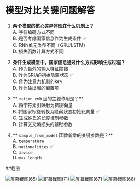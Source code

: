 # 模型对比关键问题解答

1. **两个模型的核心差异体现在什么机制上？**  
   A. 字符编码方式不同  
   B. 是否考虑国家信息作为生成条件 ✅  
   C. RNN单元类型不同（GRU/LSTM）  
   D. 损失函数计算方式不同  

2. **条件生成模型中，国家信息通过什么方式影响生成过程？**  
   A. 作为额外的输入特征拼接  
   B. 作为GRU的初始隐藏状态 ✅  
   C. 作为注意力机制的key  
   D. 作为输出层的偏置项  

3. ** `nation_emb` 层的主要作用是？**  
   A. 将字符索引映射为稠密向量  
   B. 将国家标签转换为隐藏状态初始化向量 ✅  
   C. 生成姓氏的长度控制参数  
   D. 计算交叉熵损失的辅助参数  

4. ** `sample_from_model` 函数新增的关键参数是？**  
   A.  `temperature`   
   B.  `nationalities`  ✅  
   C.  `device`   
   D.  `max_length` 

##截图

![屏幕截图(65)](https://github.com/user-attachments/assets/62d63b08-b267-4a2a-97a3-e20ab199c08a)
![屏幕截图(71)](https://github.com/user-attachments/assets/5e57d779-ee8c-4cc4-837e-729877865010)
![屏幕截图(67)](https://github.com/user-attachments/assets/7328ca3e-672e-4497-8ddf-9c328a521407)
![屏幕截图(66)](https://github.com/user-attachments/assets/da092fcf-cf9f-4008-9fe9-4d4fc09829b6)

